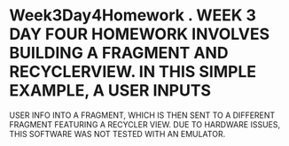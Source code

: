 # Week3Day4Homework . WEEK 3 DAY FOUR HOMEWORK INVOLVES BUILDING A FRAGMENT AND RECYCLERVIEW.  IN THIS SIMPLE EXAMPLE, A USER INPUTS
USER INFO INTO A FRAGMENT, WHICH IS THEN SENT TO A DIFFERENT FRAGMENT FEATURING A RECYCLER VIEW.  DUE TO HARDWARE ISSUES, THIS SOFTWARE
WAS NOT TESTED WITH AN EMULATOR.
